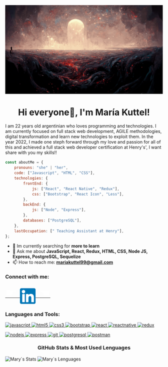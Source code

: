 <img src="./banner_FSTD_Kuttel.gif" alt="hello world"/>

<h1 align="center">Hi everyone👋, I'm María Kuttel!</h1>

I am 22 years old argentinian who loves programming and technologies. I am currently focused on full stack web development, AGILE methodologies, digital transformation and learn new technologies to exploit them. In the year 2022, I made one steph forward through my love and passion for all of this and achieved a full stack web developer certification at Henry's', I want share with you my skills!!

```javascript
const aboutMe = {
	pronouns: "she" | "her",
	code: ["Javascript", "HTML", "CSS"],
	technologies: {
		frontEnd: {
			js: ["React", "React Native", "Redux"],
			css: ["Bootstrap", "React Icon", "Less"],
		},
		backEnd: {
			js: ["Node", "Express"],
		},
		databases: ["PostgreSQL"],
	},
	lastOccupation: [" Teaching Assistant at Henry"],
};
```

- 🌱 Im currently searching for **more to learn**
- 💬 Ask me about **JavaScript, React, Redux, HTML, CSS, Node JS, Express, PostgreSQL, Sequelize**
- 📫 How to reach me: **mariakuttel99@gmail.com**


<h3 align="left">Connect with me:</h3>
<p align="left">
<a href="https://www.linkedin.com/in/maría-kuttel-133915223/" target="_blank" style="text-align: center; width: 100%;"><span style="font-size: 40px; color: #fff;">☛  </span><img align="center" src="./linkedinLogo.png" alt="Linkedin of María Kuttel" height="50" width="50" /><span style="font-size: 40px; color: #fff;">  ☚</span></a>

<h3 align="left">Languages and Tools:</h3>
<p align="left">  <a href="https://developer.mozilla.org/en-US/docs/Web/JavaScript" target="_blank"> <img src="https://upload.wikimedia.org/wikipedia/commons/thumb/9/99/Unofficial_JavaScript_logo_2.svg/1024px-Unofficial_JavaScript_logo_2.svg.png" alt="javascript" width="40" height="40"/> </a> 
<a href="https://www.w3.org/html/" target="_blank"> <img src="https://upload.wikimedia.org/wikipedia/commons/thumb/3/38/HTML5_Badge.svg/600px-HTML5_Badge.svg.png" alt="html5" width="40" height="40"/> </a>
<a href="https://www.w3schools.com/css/" target="_blank"> <img src="https://cdn4.iconfinder.com/data/icons/social-media-logos-6/512/121-css3-512.png" alt="css3" width="40" height="40"/> </a> 
<a href="https://getbootstrap.com" target="_blank"> <img src="https://upload.wikimedia.org/wikipedia/commons/thumb/b/b2/Bootstrap_logo.svg/1024px-Bootstrap_logo.svg.png" alt="bootstrap" width="40" height="40"/> </a> 
<a href="https://reactjs.org/" target="_blank"> <img src="https://seeklogo.com/images/R/react-logo-7B3CE81517-seeklogo.com.png" alt="react" width="40" height="40"/> </a> 
<a href="https://reactnative.dev/" target="_blank"> <img src="https://reactnative.dev/img/header_logo.svg" alt="reactnative" width="40" height="40"/> </a> 
<a href="https://redux.js.org" target="_blank"> <img src="https://seeklogo.com/images/R/redux-logo-9CA6836C12-seeklogo.com.png" alt="redux" width="40" height="40"/> </a>

<a href="https://nodejs.org" target="_blank"> <img src="https://cdn.pixabay.com/photo/2015/04/23/17/41/node-js-736399_960_720.png" alt="nodejs" height="40"/> </a>
<a href="https://expressjs.com" target="_blank"> <img src="https://i.cloudup.com/zfY6lL7eFa-3000x3000.png" alt="express" height="40"/> </a> 
<a href="https://git-scm.com/" target="_blank"> <img src="https://www.vectorlogo.zone/logos/git-scm/git-scm-icon.svg" alt="git" width="40" height="40"/> </a> 
<a href="https://www.postgresql.org" target="_blank"> <img src="https://upload.wikimedia.org/wikipedia/commons/thumb/2/29/Postgresql_elephant.svg/1200px-Postgresql_elephant.svg.png" alt="postgresql" width="40" height="40"/> </a> 
<a href="https://postman.com" target="_blank"> <img src="https://www.vectorlogo.zone/logos/getpostman/getpostman-icon.svg" alt="postman" width="40" height="40"/> </a>

<h3 align="center">GitHub Stats & Most Used Lenguages</h3>

<p>
<img align="center" src="https://github-readme-stats.vercel.app/api?username=MaryKuttel&show_icons=true&locale=en&theme=tokyonight" alt="Mary´s Stats" />
<img align="center" src="https://github-readme-stats.vercel.app/api/top-langs?username=MaryKuttel&show_icons=true&locale=en&layout=compact&theme=tokyonight" alt="Mary´s Lenguages"></p>

</br>